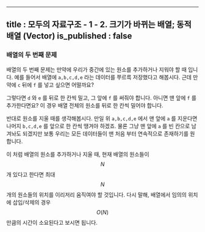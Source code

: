 ----------------
title : 모두의 자료구조 - 1 - 2. 크기가 바뀌는 배열; 동적 배열 (Vector)
is_published : false
----------------

### 배열의 두 번째 문제

배열의 두 번째 문제는 만약에 우리가 중간에 있는 원소를 추가하거나 지워야 할 때 입니다. 예를 들어서 배열에 `a,b,c,d,e` 라는 데이터를 쭈르륵 저장했다고 해봅시다. 근데 만약에 `c` 뒤에 `f` 를 넣고 싶으면 어떨까요?

그렇다면 `d` 와 `e` 를 뒤로 한 칸씩 밀고, 그 앞에 `f` 를 써줘야 합니다. 아니면 맨 앞에 `f` 를 추가한다면요? 이 경우 배열 전체의 원소를 뒤로 한 칸씩 밀어야 합니다. 

반대로 원소를 지울 때를 생각해봅시다. 만일 위 `a,b,c,d,e` 에서 맨 앞에 `a` 를 지운다면 나머지 `b,c,d,e` 를 앞으로 한 칸씩 땡겨야 하겠죠. 물론 그냥 맨 앞에 `a` 를 빈 칸으로 남겨놔도 되겠지만 보통 우리는 모든 데이터들이 맨 처음 부터 연속적으로 존재하기를 원합니다. 

이 처럼 배열의 원소를 추가하거나 지울 때, 현재 배열의 원소들이 $$N$$ 개 있다고 한다면 최대 $$N$$ 개의 원소들의 위치를 이리저리 움직여야 할 것입니다. 다시 말해, 배열에서 임의의 위치에 삽입/삭제의 경우 $$O(N)$$ 만큼의 시간이 소요된다고 보시면 됩니다.